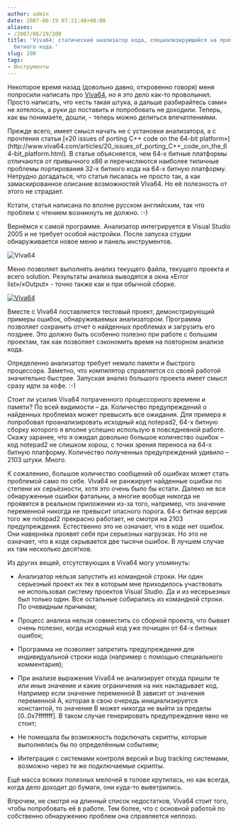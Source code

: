 ```yaml
---
author: admin
date: 2007-06-19 07:21:48+00:00
aliases:
- /2007/06/19/200
title: 'Viva64: статический анализатор кода, специализирующийся на проблемах 64-х
  битного кода.'
slug: 200
tags:
- Инструменты
---
```


Некоторое время назад (довольно давно, откровенно говоря) меня попросили написать про [Viva64](http://www.viva64.com), но я это дело как-то проволынил. Просто написать, что «есть такая штука, а дальше разбирайтесь сами» не хотелось, а руки до поставить и попробовать не доходили. Теперь, как вы понимаете, дошли, - теперь можно делиться впечатлениями.

<!--more-->Прежде всего, имеет смысл начать не с установки анализатора, а с прочтения статьи [«20 issues of porting C++ code on the 64-bit platform»](http://www.viva64.com/articles/20_issues_of_porting_C++_code_on_the_64-bit_platform.html). В статье объясняется, чем 64-х битные платформы отличаются от привычного x86 и перечисляются наиболее типичные проблемы портирования 32-х битного кода на 64-х битную платформу. Нетрудно догадаться, что статья писалась не просто так, а как замаскированное описание возможностей Viva64. Но её полезность от этого не страдает.

Кстати, статья написана по вполне русском английским, так что проблем с чтением возникнуть не должно. :-)

Вернёмся к самой программе. Анализатор интегрируется в Visual Studio 2005 и не требует особой настройки. После запуска студии обнаруживается новое меню и панель инструментов.

![Viva64](/2007/06/Viva64_1.png)

Меню позволяет выполнять анализ текущего файла, текущего проекта и всего solution. Результаты анализа выводятся в окна «Error list»/«Output» - точно также как и при обычной сборке.

[![Viva64](/2007/06/Viva64_2.thumbnail.png)](/2007/06/Viva64_2.png)

Вместе с Viva64 поставляется тестовый проект, демонстрирующий примеры ошибок, обнаруживаемых анализатором. Программа позволяет сохранить отчет о найденных проблемах и загрузить его позднее. Это должно быть особенно полезно при работе с большим проектам, так как позволяет сэкономить время на повторном анализе кода. 

Определенно анализатор требует немало памяти и быстрого процессора. Заметно, что компилятор справляется со своей работой значительно быстрее. Запуская анализ большого проекта имеет смысл сразу идти за кофе. :-)

Стоит ли усилия Viva64 потраченного процессорного времени и памяти? По всей видимости – да. Количество предупреждений о найденных проблемах может превысить все ожидания. Для примера я попробовал проанализировать исходный код notepad2, 64-х битную сборку которого я вполне успешно использую в повседневной работе. Скажу заранее, что я ожидал довольно большое количество ошибок – код notepad2 не слишком хорош, с точки зрения переноса на 64-х битную платформу. Количество полученных предупреждений удивило – 2103 штуки. Много. 

К сожалению, большое количество сообщений об ошибках может стать проблемой само по себе. Viva64 не ранжирует найденные ошибки по степени их серьёзности, хотя это очень было бы кстати. Далеко не все обнаруженные ошибки фатальны, а многие вообще никогда не проявятся в реальном приложении из-за того, например, что значение переменной никогда не превысит опасного порога. 64-х битная версия того же notepad2 прекрасно работает, не смотря на 2103 предупреждения. Естественно это не означает, что в коде нет ошибок. Они наверняка проявят себя при серьезных нагрузках. Но это не означает, что в коде скрывается две тысячи ошибок. В лучшем случае их там несколько десятков.

Из других вещей, отсутствующих в Viva64 могу упомянуть:

  * Анализатор нельзя запустить из командной строки. Ни один серьезный проект их тех в которым мне приходилось участвовать не использовал систему проектов Visual Studio. Да и из несерьезных был только один. Все остальные собирались из командной строки. По очевидным причинам;

  * Процесс анализа нельзя совместить со сборкой проекта, что бывает очень полезно, когда исходный код уже почищен от 64-х битных ошибок;

  * Программа не позволяет запретить предупреждения для индивидуальной строки кода (например с помощью специального комментария);

  * При анализе выражения Viva64 не анализирует откуда пришли те или иные значение и какие ограничения на них накладывает код. Например если значение переменной B зависит от значения переменной A, которая в свою очередь инициализируется константой, то значение B может никогда не выйти за пределы [0..0x7fffffff]. В таком случае генерировать предупреждение явно не стоит;

  * Не помещала бы возможность подключать скрипты, которые выполнялись бы по определённым событиям;

  * Интеграция с системами контроля версий и bug tracking системами, возможно через те же подключаемые скрипты.

Ещё масса всяких полезных мелочей в голове крутилась, но как всегда, когда дело доходит до бумаги, они куда-то выветрились. 

Впрочем, не смотря на длинный список недостатков, Viva64 стоит того, чтобы попробовать её в работе. Тем более, что с основной работой по собственно обнаружению проблем она справляется неплохо.
